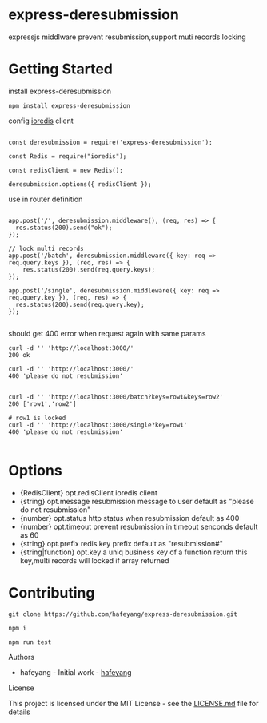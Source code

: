 # express-deresubmission

expressjs middlware prevent resubmission,support muti records locking

# Getting Started

install express-deresubmission

`npm install express-deresubmission`

config [ioredis](https://www.npmjs.org/package/ioredis) client

```

const deresubmission = require('express-deresubmission');

const Redis = require("ioredis");

const redisClient = new Redis();

deresubmission.options({ redisClient });

```

use in router definition

```

app.post('/', deresubmission.middleware(), (req, res) => {
  res.status(200).send("ok");
});

// lock multi records
app.post('/batch', deresubmission.middleware({ key: req => req.query.keys }), (req, res) => {
    res.status(200).send(req.query.keys);
});

app.post('/single', deresubmission.middleware({ key: req => req.query.key }), (req, res) => {
  res.status(200).send(req.query.key);
});


```

should get 400 error when request again with same params

```
curl -d '' 'http://localhost:3000/'
200 ok

curl -d '' 'http://localhost:3000/'
400 'please do not resubmission'


curl -d '' 'http://localhost:3000/batch?keys=row1&keys=row2'
200 ['row1','row2']

# row1 is locked
curl -d '' 'http://localhost:3000/single?key=row1'
400 'please do not resubmission'


```

# Options

* {RedisClient} opt.redisClient ioredis client
* {string} opt.message resubmission message to user default as  "please do not resubmission"
* {number} opt.status http status when resubmission default as 400
* {number} opt.timeout prevent resubmission in timeout senconds default as 60
* {string} opt.prefix redis key prefix default as "resubmission#"
* {string|function} opt.key a uniq business key of a function return this key,multi records will locked if array returned


# Contributing

```
git clone https://github.com/hafeyang/express-deresubmission.git

npm i

npm run test

```

Authors

* hafeyang - Initial work - [hafeyang](https://github.com/hafeyang)

License

This project is licensed under the MIT License - see the [LICENSE.md](license) file for details

